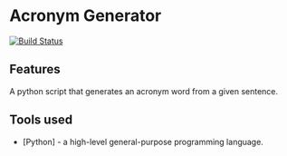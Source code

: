 # Acronym Generator
[![Build Status](https://travis-ci.org/joemccann/dillinger.svg?branch=master)](https://travis-ci.org/joemccann/dillinger)
## Features
A python script that generates an acronym word from a given sentence.

## Tools used

- [Python] - a high-level general-purpose programming language.

